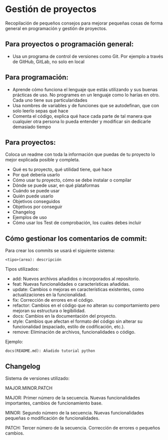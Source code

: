 
# Gestión de proyectos

Recopilación de pequeños consejos para mejorar pequeñas cosas de forma general en programación y gestión de proyectos.

## Para proyectos o programación general:

- Usa un programa de control de versiones como Git. Por ejemplo a través de GitHub, GitLab, no solo en local

## Para programación:

- Aprende cómo funciona el lenguaje que estás utilizando y sus buenas prácticas de uso. No programes en un lenguaje como lo harías en otro. Cada uno tiene sus particularidades
- Usa nombres de variables y de funciones que se autodefinan, que con solo leerlo sepas qué hace
- Comenta el código, explica qué hace cada parte de tal manera que cualquier otra persona lo pueda entender y modificar sin dedicarle demasiado tiempo

## Para proyectos:

Coloca un readme con toda la información que puedas de tu proyecto lo mejor explicada posible y completa. 
- Qué es tu proyecto, qué utilidad tiene, qué hace
- Por qué debería usarlo
- Cómo usar tu proyecto, cómo se debe instalar o compilar
- Dónde se puede usar, en qué plataformas
- Cuándo se puede usar
- Quién puede usarlo
- Objetivos conseguidos
- Objetivos por conseguir
- Changelog
- Ejemplos de uso
- Cómo usar los Test de comprobación, los cuales debes incluir

## Cómo gestionar los comentarios de commit:

Para crear los commits se usará el siguiente sistema:

    <tipo>(area): descripción

Tipos utilizados:

- add: Nuevos archivos añadidos o incorporados al repositorio.
- feat: Nuevas funcionalidades o características añadidas.
- update: Cambios o mejoras en características existentes, como actualizaciones en la funcionalidad.
- fix: Corrección de errores en el código.
- refactor: Cambios en el código que no alteran su comportamiento pero mejoran su estructura o legibilidad.
- docs: Cambios en la documentación del proyecto.
- style: Cambios que afectan el formato del código sin alterar su funcionalidad (espaciado, estilo de codificación, etc.).
- remove: Eliminación de archivos, funcionalidades o código.

Ejemplo:

    docs(README.md): Añadido tutorial python

## Changelog

Sistema de versiones utilizado:

MAJOR.MINOR.PATCH

MAJOR: Primer número de la secuencia. Nuevas funcionalidades importantes, cambios de funcionamiento base.

MINOR: Segundo número de la secuencia. Nuevas funcionalidades pequeñas o modificación de funcionalidades.

PATCH: Tercer número de la secuencia. Corrección de errores o pequeños cambios.